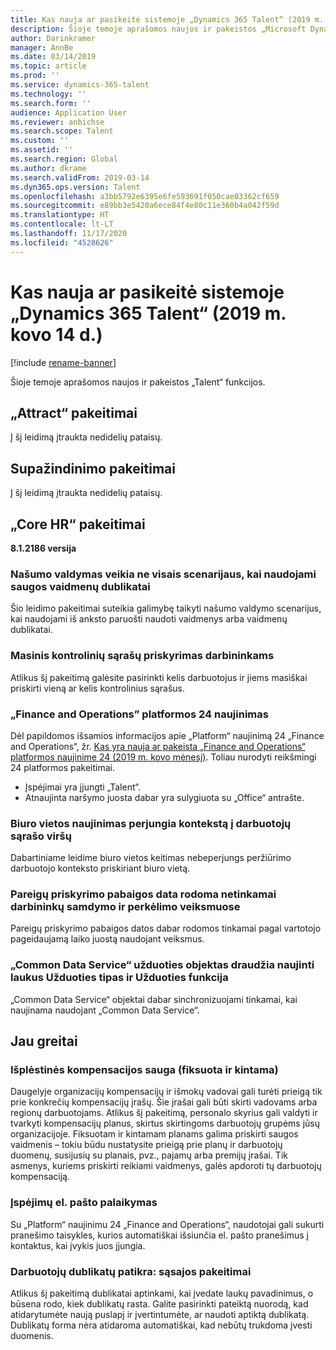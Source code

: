 ```yaml
---
title: Kas nauja ar pasikeitė sistemoje „Dynamics 365 Talent“ (2019 m. kovo 14 d.)
description: Šioje temoje aprašomos naujos ir pakeistos „Microsoft Dynamics 365 Talent“ funkcijos.
author: Darinkramer
manager: AnnBe
ms.date: 03/14/2019
ms.topic: article
ms.prod: ''
ms.service: dynamics-365-talent
ms.technology: ''
ms.search.form: ''
audience: Application User
ms.reviewer: anbichse
ms.search.scope: Talent
ms.custom: ''
ms.assetid: ''
ms.search.region: Global
ms.author: dkrame
ms.search.validFrom: 2019-03-14
ms.dyn365.ops.version: Talent
ms.openlocfilehash: a3bb5792e6395e6fe593691f050cae03362cf659
ms.sourcegitcommit: e89bb3e5420a6ece84f4e80c11e360b4a042f59d
ms.translationtype: HT
ms.contentlocale: lt-LT
ms.lasthandoff: 11/17/2020
ms.locfileid: "4528626"
---
```

# <a name="whats-new-or-changed-in-dynamics-365-talent-march-14-2019"></a>Kas nauja ar pasikeitė sistemoje „Dynamics 365 Talent“ (2019 m. kovo 14 d.)

[!include [rename-banner](~/includes/cc-data-platform-banner.md)]

Šioje temoje aprašomos naujos ir pakeistos „Talent“ funkcijos.

## <a name="changes-in-attract"></a>„Attract“ pakeitimai
Į šį leidimą įtraukta nedidelių pataisų.

## <a name="changes-in-onboarding"></a>Supažindinimo pakeitimai
Į šį leidimą įtraukta nedidelių pataisų.

## <a name="changes-in-core-hr"></a>„Core HR“ pakeitimai
**8.1.2186 versija**

### <a name="performance-management-not-working-in-all-scenarios-when-using-duplicate-security-roles"></a>Našumo valdymas veikia ne visais scenarijaus, kai naudojami saugos vaidmenų dublikatai
Šio leidimo pakeitimai suteikia galimybę taikyti našumo valdymo scenarijus, kai naudojami iš anksto paruošti naudoti vaidmenys arba vaidmenų dublikatai.

### <a name="mass-assign-checklists-to-workers"></a>Masinis kontrolinių sąrašų priskyrimas darbininkams
Atlikus šį pakeitimą galėsite pasirinkti kelis darbuotojus ir jiems masiškai priskirti vieną ar kelis kontrolinius sąrašus. 

### <a name="platform-update-24-for-finance-and-operations"></a>„Finance and Operations” platformos 24 naujinimas
Dėl papildomos išsamios informacijos apie „Platform“ naujinimą 24 „Finance and Operations“, žr. [Kas yra nauja ar pakeista „Finance and Operations“ platformos naujinime 24 (2019 m. kovo mėnesį)](https://docs.microsoft.com/dynamics365/unified-operations/fin-and-ops/get-started/whats-new-platform-update-24). Toliau nurodyti reikšmingi 24 platformos pakeitimai. 

- Įspėjimai yra įjungti „Talent“.
- Atnaujinta naršymo juosta dabar yra sulygiuota su „Office“ antrašte.

### <a name="office-location-update-switches-the-context-to-the-top-of-the-worker-list"></a>Biuro vietos naujinimas perjungia kontekstą į darbuotojų sąrašo viršų
Dabartiniame leidime biuro vietos keitimas nebeperjungs peržiūrimo darbuotojo konteksto priskiriant biuro vietą.

### <a name="position-assignment-end-date-doesnt-display-correctly-on-worker-hire-and-transfer-actions"></a>Pareigų priskyrimo pabaigos data rodoma netinkamai darbininkų samdymo ir perkėlimo veiksmuose
Pareigų priskyrimo pabaigos datos dabar rodomos tinkamai pagal vartotojo pageidaujamą laiko juostą naudojant veiksmus.

### <a name="common-data-service-job-entity-doesnt-allow-job-type-and-job-function-fields-to-update"></a>„Common Data Service“ užduoties objektas draudžia naujinti laukus Užduoties tipas ir Užduoties funkcija
„Common Data Service“ objektai dabar sinchronizuojami tinkamai, kai naujinama naudojant „Common Data Service“.

## <a name="coming-soon"></a>Jau greitai

###  <a name="advanced-compensation-security-fixed-and-variable"></a>Išplėstinės kompensacijos sauga (fiksuota ir kintama)
Daugelyje organizacijų kompensacijų ir išmokų vadovai gali turėti prieigą tik prie konkrečių kompensacijų įrašų. Šie įrašai gali būti skirti vadovams arba regionų darbuotojams. Atlikus šį pakeitimą, personalo skyrius gali valdyti ir tvarkyti kompensacijų planus, skirtus skirtingoms darbuotojų grupėms jūsų organizacijoje. Fiksuotam ir kintamam planams galima priskirti saugos vaidmenis – tokiu būdu nustatysite prieigą prie planų ir darbuotojų duomenų, susijusių su planais, pvz., pajamų arba premijų įrašai. Tik asmenys, kuriems priskirti reikiami vaidmenys, galės apdoroti tų darbuotojų kompensaciją.

###  <a name="email-support-for-alerts"></a>Įspėjimų el. pašto palaikymas
Su „Platform“ naujinimu 24 „Finance and Operations“, naudotojai gali sukurti pranešimo taisykles, kurios automatiškai išsiunčia el. pašto pranešimus į kontaktus, kai įvykis juos įjungia.

### <a name="duplicate-employee-check-interface-changes"></a>Darbuotojų dublikatų patikra: sąsajos pakeitimai
Atlikus šį pakeitimą dublikatai aptinkami, kai įvedate laukų pavadinimus, o būsena rodo, kiek dublikatų rasta. Galite pasirinkti pateiktą nuorodą, kad atidarytumėte naują puslapį ir įvertintumėte, ar naudoti aptiktą dublikatą. Dublikatų forma nėra atidaroma automatiškai, kad nebūtų trukdoma įvesti duomenis.
